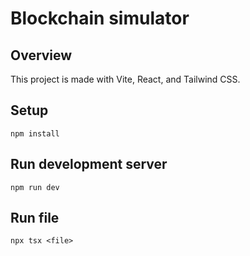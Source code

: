# Blockchain simulator

## Overview

This project is made with Vite, React, and Tailwind CSS.

## Setup

```
npm install
```

## Run development server

```
npm run dev
```

## Run file

```
npx tsx <file>
```
